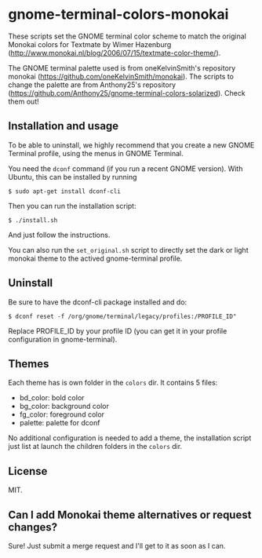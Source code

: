 gnome-terminal-colors-monokai
=============================

These scripts set the GNOME terminal color scheme to match the original Monokai
colors for Textmate by Wimer Hazenburg
(http://www.monokai.nl/blog/2006/07/15/textmate-color-theme/).

The GNOME terminal palette used is from oneKelvinSmith's repository monokai
(https://github.com/oneKelvinSmith/monokai). The scripts to change the palette
are from Anthony25's repository
(https://github.com/Anthony25/gnome-terminal-colors-solarized). Check
them out!

Installation and usage
----------------------

To be able to uninstall, we highly recommend that you create a new GNOME
Terminal profile, using the menus in GNOME Terminal.

You need the `dconf` command (if you run a recent GNOME version). With Ubuntu,
this can be installed by running

    $ sudo apt-get install dconf-cli

Then you can run the installation script:

    $ ./install.sh

And just follow the instructions.

You can also run the `set_original.sh` script to directly set the dark or light
monokai theme to the actived gnome-terminal profile.

Uninstall
---------

Be sure to have the dconf-cli package installed and do:

    $ dconf reset -f /org/gnome/terminal/legacy/profiles:/PROFILE_ID"

Replace PROFILE_ID by your profile ID (you can get it in your profile
configuration in gnome-terminal).

Themes
------

Each theme has is own folder in the `colors` dir. It contains 5 files:

  * bd_color: bold color
  * bg_color: background color
  * fg_color: foreground color
  * palette: palette for dconf

No additional configuration is needed to add a theme, the installation script
just list at launch the children folders in the `colors` dir.

License
-------

MIT.

Can I add Monokai theme alternatives or request changes?
--------------------------------------------------------

Sure! Just submit a merge request and I'll get to it as soon as I can.